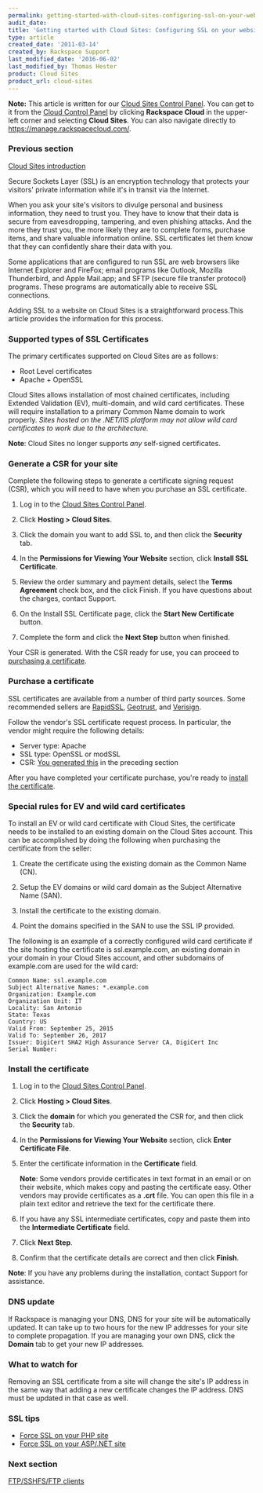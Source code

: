 ```yaml
---
permalink: getting-started-with-cloud-sites-configuring-ssl-on-your-websites/
audit_date:
title: 'Getting started with Cloud Sites: Configuring SSL on your websites'
type: article
created_date: '2011-03-14'
created_by: Rackspace Support
last_modified_date: '2016-06-02'
last_modified_by: Thomas Hester
product: Cloud Sites
product_url: cloud-sites
---
```


**Note:** This article is written for our [Cloud Sites Control Panel](https://manage.rackspacecloud.com/). You can get to it from the [Cloud Control Panel](https://mycloud.rackspace.com) by clicking **Rackspace Cloud** in the upper-left corner and selecting **Cloud Sites**. You can also navigate directly to <https://manage.rackspacecloud.com/>.

### Previous section

[Cloud Sites introduction](/how-to/cloud-sites)

Secure Sockets Layer (SSL) is an encryption technology that protects
your visitors' private information while it's in transit via the
Internet.

When you ask your site's visitors to divulge personal and business
information, they need to trust you. They have to know that their data
is secure from eavesdropping, tampering, and even phishing attacks. And
the more they trust you, the more likely they are to complete forms,
purchase items, and share valuable information online. SSL certificates
let them know that they can confidently share their data with you.

Some applications that are configured to run SSL are web browsers like
Internet Explorer and FireFox; email programs like Outlook, Mozilla
Thunderbird, and Apple Mail.app; and SFTP (secure file transfer
protocol) programs. These programs are automatically able to receive SSL
connections.

Adding SSL to a website on Cloud Sites is a straightforward process.This
article provides the information for this process.

### Supported types of SSL Certificates

The primary certificates supported on Cloud Sites are as follows:

-   Root Level certificates
-   Apache + OpenSSL

Cloud Sites allows installation of most chained certificates, including
Extended Validation (EV), multi-domain, and wild card
certificates. These will require installation to a primary Common Name
domain to work properly. _Sites hosted on the .NET/IIS platform may not allow wild card certificates to work due to the architecture._

**Note**: Cloud Sites no longer supports *any* self-signed
certificates.

### **Generate a CSR for your site**

Complete the following steps to generate a certificate signing request
(CSR), which you will need to have when you purchase an SSL certificate.

1.  Log in to the [Cloud Sites Control Panel](http://manage.rackspacecloud.com).

2.  Click **Hosting > Cloud Sites**.

3.  Click the domain you want to add SSL to, and then click the
    **Security** tab.

4.  In the **Permissions for Viewing Your Website** section, click
    **Install SSL Certificate**.

5.  Review the order summary and payment details, select the **Terms
    Agreement** check box, and the click Finish. If you have questions
    about the charges, contact Support.

6.  On the Install SSL Certificate page, click the **Start New
    Certificate** button.

7.  Complete the form and click the **Next Step** button when finished.

Your CSR is generated. With the CSR ready for use, you can proceed to
[purchasing a certificate](/how-to/getting-started-with-cloud-sites-configuring-ssl-on-your-websites).

### Purchase a certificate

SSL certificates are available from a number of third party sources.
Some recommended sellers are
[RapidSSL](http://www.rapidssl.com "http://www.rapidssl.com"),
[Geotrust](http://www.geotrust.com "http://www.geotrust.com"), and
[Verisign](http://www.verisign.com "http://www.verisign.com").

Follow the vendor's SSL certificate request process. In particular, the
vendor might require the following details:

-   Server type: Apache
-   SSL type: OpenSSL or modSSL
-   CSR: [You generated this](/how-to/getting-started-with-cloud-sites-configuring-ssl-on-your-websites)
    in the preceding section

After you have completed your certificate purchase, you're ready to
[install the certificate](/how-to/getting-started-with-cloud-sites-configuring-ssl-on-your-websites).

### Special rules for EV and wild card certificates

To install an EV or wild card certificate with Cloud Sites, the certificate  needs to be installed to an existing domain on the Cloud Sites account. This can  be accomplished by doing the following when purchasing the certificate from the seller:

1. Create the certificate using the existing domain as the Common Name (CN).

2. Setup the EV domains or wild card domain as the Subject Alternative Name (SAN).

3. Install the certificate to the existing domain.

4. Point the domains specified in the SAN to use the SSL IP provided.

The following is an example of a correctly configured wild card certificate if the site hosting the certificate is ssl.example.com, an existing domain in your domain in your Cloud Sites account, and other subdomains of example.com are used for the wild card:

    Common Name: ssl.example.com
    Subject Alternative Names: *.example.com
    Organization: Example.com
    Organization Unit: IT
    Locality: San Antonio
    State: Texas
    Country: US
    Valid From: September 25, 2015
    Valid To: September 26, 2017
    Issuer: DigiCert SHA2 High Assurance Server CA, DigiCert Inc
    Serial Number:

### Install the certificate

1.  Log in to the [Cloud Sites Control Panel](https://manage.rackspacecloud.com).
2.  Click **Hosting > Cloud Sites**.
3.  Click the **domain** for which you generated the CSR for, and then
    click the **Security** tab.
4.  In the **Permissions for Viewing Your Website** section, click
    **Enter Certificate File**.
5.  Enter the certificate information in the **Certificate** field.

    **Note**: Some vendors provide certificates in text format in an
    email or on their website, which makes copy and pasting the
    certificate easy. Other vendors may provide certificates as a
    **.crt** file. You can open this file in a plain text editor and
    retrieve the text for the certificate there.

6.  If you have any SSL intermediate certificates, copy and paste them
    into the **Intermediate Certificate** field.
7.  Click **Next Step**.
8.  Confirm that the certificate details are correct and then click
    **Finish**.

**Note**: If you have any problems during the installation, contact
Support for assistance.

### DNS update

If Rackspace is managing your DNS, DNS for your site will be
automatically updated. It can take up to two hours for the new IP
addresses for your site to complete propagation. If you are managing
your own DNS, click the **Domain** tab to get your new IP addresses.

### What to watch for

Removing an SSL certificate from a site will change the site's IP
address in the same way that adding a new certificate changes the IP
address.  DNS must be updated in that case as well.

### SSL tips

-   [Force SSL on your PHP site](/how-to/force-ssl-on-your-php-site)
-   [Force SSL on your ASP/.NET site](/how-to/force-ssl-on-your-asp-or-aspnet-site-on-cloud-sites)

### Next section

[FTP/SSHFS/FTP clients](/how-to/getting-started-with-cloud-sites-ftpsshfsftp-clients)
